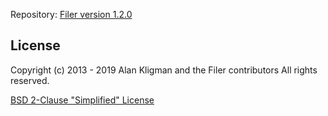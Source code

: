 Repository: [Filer version 1.2.0](https://github.com/filerjs/filer)

## License

Copyright (c) 2013 - 2019 Alan Kligman and the Filer contributors
All rights reserved.

[BSD 2-Clause "Simplified" License](https://github.com/filerjs/filer/blob/master/LICENSE)
